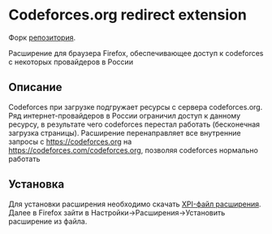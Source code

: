 # Codeforces.org redirect extension

Форк [репозитория](https://github.com/Mrksist/kf-redirect-ext).

Расширение для браузера Firefox, обеспечивающее доступ к codeforces с некоторых провайдеров в России

## Описание
Codeforces при загрузке подгружает ресурсы с сервера codeforces.org. Ряд интернет-провайдеров в России ограничил доступ к данному ресурсу, в результате чего codeforces перестал работать (бесконечная загрузка страницы). Расширение перенаправляет все внутренние запросы с https://codeforces.org на https://codeforces.com/codeforces.org, позволяя codeforces нормально работать 

## Установка

Для установки расширения необходимо скачать [XPI-файл расширения](https://github.com/rkolyan/kf-redirect-ext/releases/download/release/ad85265f4bc34f5cb8c4-0.1.xpi). Далее в Firefox зайти в Настройки->Расширения->Установить расширение из файла.
